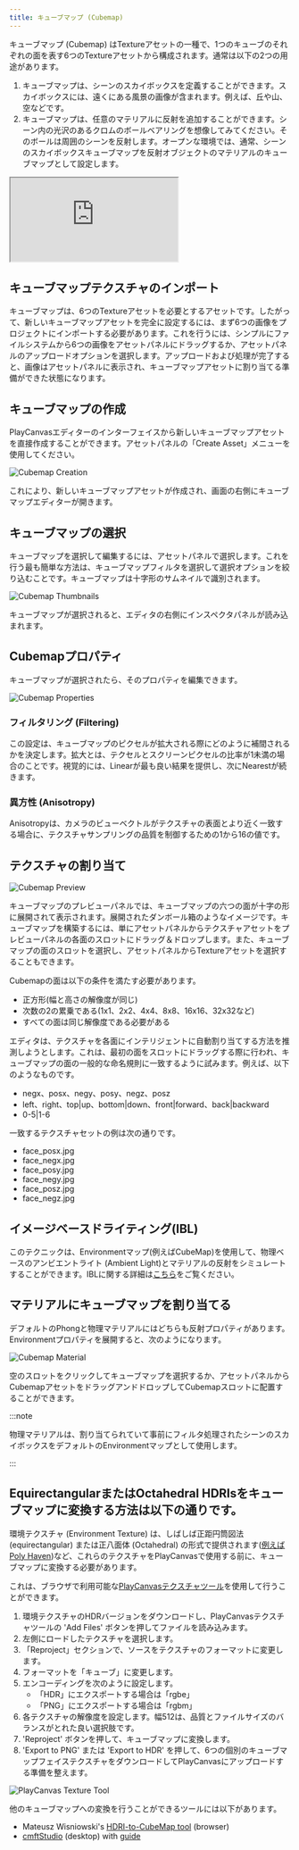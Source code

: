 ```yaml
---
title: キューブマップ (Cubemap)
---
```


キューブマップ (Cubemap) はTextureアセットの一種で、1つのキューブのそれぞれの面を表す6つのTextureアセットから構成されます。通常は以下の2つの用途があります。

1. キューブマップは、シーンのスカイボックスを定義することができます。スカイボックスには、遠くにある風景の画像が含まれます。例えば、丘や山、空などです。
2. キューブマップは、任意のマテリアルに反射を追加することができます。シーン内の光沢のあるクロムのボールベアリングを想像してみてください。そのボールは周囲のシーンを反射します。オープンな環境では、通常、シーンのスカイボックスキューブマップを反射オブジェクトのマテリアルのキューブマップとして設定します。

<div className="iframe-container">
    <iframe src="https://playcanv.as/b/xp7v1oFB/" title="Cubemap" allow="camera; microphone; xr-spatial-tracking; fullscreen" allowfullscreen></iframe>
</div>

## キューブマップテクスチャのインポート

キューブマップは、6つのTextureアセットを必要とするアセットです。したがって、新しいキューブマップアセットを完全に設定するには、まず6つの画像をプロジェクトにインポートする必要があります。これを行うには、シンプルにファイルシステムから6つの画像をアセットパネルにドラッグするか、アセットパネルのアップロードオプションを選択します。アップロードおよび処理が完了すると、画像はアセットパネルに表示され、キューブマップアセットに割り当てる準備ができた状態になります。

## キューブマップの作成

PlayCanvasエディターのインターフェイスから新しいキューブマップアセットを直接作成することができます。アセットパネルの「Create Asset」メニューを使用してください。

![Cubemap Creation](/img/user-manual/assets/cubemaps/cubemap-create.png)

これにより、新しいキューブマップアセットが作成され、画面の右側にキューブマップエディターが開きます。

## キューブマップの選択

キューブマップを選択して編集するには、アセットパネルで選択します。これを行う最も簡単な方法は、キューブマップフィルタを選択して選択オプションを絞り込むことです。キューブマップは十字形のサムネイルで識別されます。

![Cubemap Thumbnails](/img/user-manual/assets/cubemaps/cubemap-thumbnails.png)

キューブマップが選択されると、エディタの右側にインスペクタパネルが読み込まれます。

## Cubemapプロパティ

キューブマップが選択されたら、そのプロパティを編集できます。

![Cubemap Properties](/img/user-manual/assets/cubemaps/cubemap-properties.png)

### フィルタリング (Filtering)

この設定は、キューブマップのピクセルが拡大される際にどのように補間されるかを決定します。拡大とは、テクセルとスクリーンピクセルの比率が1未満の場合のことです。視覚的には、Linearが最も良い結果を提供し、次にNearestが続きます。

### 異方性 (Anisotropy)

Anisotropyは、カメラのビューベクトルがテクスチャの表面とより近く一致する場合に、テクスチャサンプリングの品質を制御するための1から16の値です。

## テクスチャの割り当て

![Cubemap Preview](/img/user-manual/assets/cubemaps/cubemap-preview.png)

キューブマップのプレビューパネルでは、キューブマップの六つの面が十字の形に展開されて表示されます。展開されたダンボール箱のようなイメージです。キューブマップを構築するには、単にアセットパネルからテクスチャアセットをプレビューパネルの各面のスロットにドラッグ＆ドロップします。また、キューブマップの面のスロットを選択し、アセットパネルからTextureアセットを選択することもできます。

Cubemapの面は以下の条件を満たす必要があります。

- 正方形(幅と高さの解像度が同じ)
- 次数の2の累乗である(1x1、2x2、4x4、8x8、16x16、32x32など)
- すべての面は同じ解像度である必要がある

エディタは、テクスチャを各面にインテリジェントに自動割り当てする方法を推測しようとします。これは、最初の面をスロットにドラッグする際に行われ、キューブマップの面の一般的な命名規則に一致するように試みます。例えば、以下のようなものです。

- negx、posx、negy、posy、negz、posz
- left、right、top|up、bottom|down、front|forward、back|backward
- 0-5|1-6

一致するテクスチャセットの例は次の通りです。

- face_posx.jpg
- face_negx.jpg
- face_posy.jpg
- face_negy.jpg
- face_posz.jpg
- face_negz.jpg

## イメージベースドライティング(IBL)

このテクニックは、Environmentマップ(例えばCubeMap)を使用して、物理ベースのアンビエントライト (Ambient Light)とマテリアルの反射をシミュレートすることができます。IBLに関する詳細は[こちら][6]をご覧ください。

## マテリアルにキューブマップを割り当てる

デフォルトのPhongと物理マテリアルにはどちらも反射プロパティがあります。Environmentプロパティを展開すると、次のようになります。

![Cubemap Material](/img/user-manual/assets/cubemaps/cubemap-material.png)

空のスロットをクリックしてキューブマップを選択するか、アセットパネルからCubemapアセットをドラッグアンドドロップしてCubemapスロットに配置することができます。

:::note

物理マテリアルは、割り当てられていて事前にフィルタ処理されたシーンのスカイボックスをデフォルトのEnvironmentマップとして使用します。

:::

## EquirectangularまたはOctahedral HDRIsをキューブマップに変換する方法は以下の通りです。

環境テクスチャ (Environment Texture) は、しばしば正距円筒図法 (equirectangular) または正八面体 (Octahedral) の形式で提供されます([例えばPoly Haven][7])など、これらのテクスチャをPlayCanvasで使用する前に、キューブマップに変換する必要があります。

これは、ブラウザで利用可能な[PlayCanvasテクスチャツール][8]を使用して行うことができます。

1. 環境テクスチャのHDRバージョンをダウンロードし、PlayCanvasテクスチャツールの 'Add Files'  ボタンを押してファイルを読み込みます。
2. 左側にロードしたテクスチャを選択します。
3. 「Reproject」セクションで、ソースをテクスチャのフォーマットに変更します。
4. フォーマットを「キューブ」に変更します。
5. エンコーディングを次のように設定します。
    - 「HDR」にエクスポートする場合は「rgbe」
    - 「PNG」にエクスポートする場合は「rgbm」
6. 各テクスチャの解像度を設定します。幅512は、品質とファイルサイズのバランスがとれた良い選択肢です。
7. 'Reproject' ボタンを押して、キューブマップに変換します。
8. 'Export to PNG' または 'Export to HDR' を押して、6つの個別のキューブマップフェイステクスチャをダウンロードしてPlayCanvasにアップロードする準備を整えます。

![PlayCanvas Texture Tool](/img/user-manual/assets/cubemaps/playcanvas-texture-tool-convert.png)

他のキューブマップへの変換を行うことができるツールには以下があります。

- Mateusz Wisniowski's [HDRI-to-CubeMap tool][9] (browser)
- [cmftStudio][10] (desktop) with [guide][11]

[6]: /user-manual/graphics/physical-rendering/image-based-lighting/
[7]: https://polyhaven.com/hdris
[8]: https://playcanvas.com/texture-tool
[9]: https://matheowis.github.io/HDRI-to-CubeMap/
[10]: https://github.com/dariomanesku/cmftStudio
[11]: https://jamie-white.com/webgl/equirectangular-hdr-image-to-face-list/
